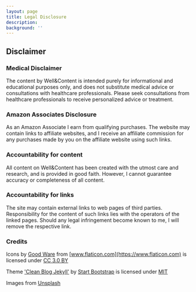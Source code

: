 ```yaml
---
layout: page
title: Legal Disclosure
description: 
background: ''
---
```


## Disclaimer

### Medical Disclaimer

The content by Well&Content is intended purely for informational and educational purposes only, and does not substitute medical advice or consultations with healthcare professionals. Please seek consultations from healthcare professionals to receive personalized advice or treatment.

### Amazon Associates Disclosure

As an Amazon Associate I earn from qualifying purchases. The website may contain links to affiliate websites, and I receive an affiliate commission for any purchases made by you on the affiliate website using such links.

### Accountability for content

All content on Well&Content has been created with the utmost care and research, and is provided in good faith. However, I cannot guarantee accuracy or completeness of all content.

### Accountability for links

The site may contain external links to web pages of third parties. Responsibility for the content of such links lies with the operators of the linked pages. Should any legal infringement become known to me, I will remove the respective link.

### Credits

Icons by [Good Ware](https://www.flaticon.com/authors/good-ware) from [www.flaticon.com](https://www.flaticon.com) is licensed under [CC 3.0 BY](https://creativecommons.org/licenses/by/3.0/)

Theme ['Clean Blog Jekyll'](https://startbootstrap.com/theme/clean-blog-jekyll) by [Start Bootstrap](https://startbootstrap.com/) is licensed under [MIT](https://github.com/StartBootstrap/startbootstrap-clean-blog-jekyll/blob/master/LICENSE)

Images from [Unsplash](https://unsplash.com/)